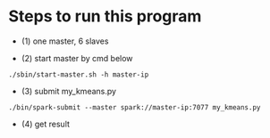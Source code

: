 # Steps to run this program

* (1) one master, 6 slaves

* (2) start master by cmd below

```
./sbin/start-master.sh -h master-ip
```

* (3) submit my_kmeans.py

```
./bin/spark-submit --master spark://master-ip:7077 my_kmeans.py
```

* (4) get result

